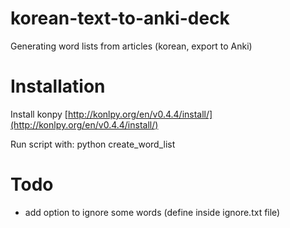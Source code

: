 # korean-text-to-anki-deck
Generating word lists from articles (korean, export to Anki)

# Installation

Install konpy
[http://konlpy.org/en/v0.4.4/install/](http://konlpy.org/en/v0.4.4/install/)

Run script with:
python create_word_list

# Todo
- add option to ignore some words (define inside ignore.txt file)
